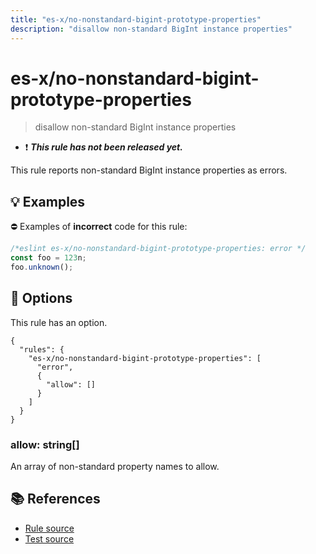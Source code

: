 ```yaml
---
title: "es-x/no-nonstandard-bigint-prototype-properties"
description: "disallow non-standard BigInt instance properties"
---
```


# es-x/no-nonstandard-bigint-prototype-properties
> disallow non-standard BigInt instance properties

- ❗ <badge text="This rule has not been released yet." vertical="middle" type="error"> ***This rule has not been released yet.*** </badge>

This rule reports non-standard BigInt instance properties as errors.

## 💡 Examples

⛔ Examples of **incorrect** code for this rule:

<eslint-playground type="bad">

```js
/*eslint es-x/no-nonstandard-bigint-prototype-properties: error */
const foo = 123n;
foo.unknown();
```

</eslint-playground>

## 🔧 Options

This rule has an option.

```jsonc
{
  "rules": {
    "es-x/no-nonstandard-bigint-prototype-properties": [
      "error",
      {
        "allow": []
      }
    ]
  }
}
```

### allow: string[]

An array of non-standard property names to allow.

## 📚 References

- [Rule source](https://github.com/eslint-community/eslint-plugin-es-x/blob/master/lib/rules/no-nonstandard-bigint-prototype-properties.js)
- [Test source](https://github.com/eslint-community/eslint-plugin-es-x/blob/master/tests/lib/rules/no-nonstandard-bigint-prototype-properties.js)
